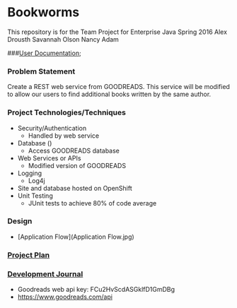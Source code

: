 # Bookworms

This repository is for the Team Project for Enterprise Java Spring 2016
Alex Drousth
Savannah Olson
Nancy Adam

###[User Documentation](UserDocs.md);

### Problem Statement

Create a REST web service from GOODREADS. This service will be modified
to allow our users to find additional books written by the same author. 

### Project Technologies/Techniques

* Security/Authentication
    * Handled by web service
* Database ()
    * Access GOODREADS database
* Web Services or APIs
	* Modified version of GOODREADS
* Logging
	* Log4j
* Site and database hosted on OpenShift
* Unit Testing
    * JUnit tests to achieve 80% of code average 

### Design

*  [Application Flow](Application Flow.jpg)

### [Project Plan](ProjectPlan.md)

### [Development Journal](Journal.md)

* Goodreads web api key: FCu2HvScdASGklfD1GmDBg
* https://www.goodreads.com/api
